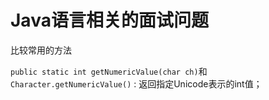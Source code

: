 # Java语言相关的面试问题

比较常用的方法

`public static int getNumericValue(char ch)`和`Character.getNumericValue()` : 返回指定Unicode表示的int值；

